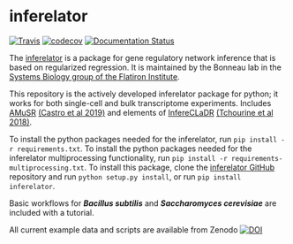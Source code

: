 # inferelator 

[![Travis](https://travis-ci.org/flatironinstitute/inferelator.svg?branch=master)](https://travis-ci.org/flatironinstitute/inferelator)
[![codecov](https://codecov.io/gh/flatironinstitute/inferelator/branch/master/graph/badge.svg)](https://codecov.io/gh/flatironinstitute/inferelator)
[![Documentation Status](https://readthedocs.org/projects/inferelator/badge/?version=latest)](https://inferelator.readthedocs.io/en/latest/?badge=latest)

The [inferelator](https://doi.org/10.1186/gb-2006-7-5-r36) is a package for gene regulatory network inference that is based on regularized regression. 
It is maintained by the Bonneau lab in the [Systems Biology group of the Flatiron Institute](https://www.simonsfoundation.org/flatiron/center-for-computational-biology/systems-biology/).

This repository is the actively developed inferelator package for python; it works for both single-cell and bulk transcriptome experiments.
Includes [AMuSR](https://github.com/simonsfoundation/multitask_inferelator/tree/AMuSR/inferelator_ng)  [(Castro et al 2019)](https://doi.org/10.1371/journal.pcbi.1006591)
and elements of [InfereCLaDR](https://github.com/simonsfoundation/inferelator_ng/tree/InfereCLaDR) [(Tchourine et al 2018)](https://doi.org/10.1016/j.celrep.2018.03.048).

To install the python packages needed for the inferelator, run `pip install -r requirements.txt`.
To install the python packages needed for the inferelator multiprocessing functionality, run `pip install -r requirements-multiprocessing.txt`.
To install this package, clone the [inferelator GitHub](https://github.com/flatironinstitute/inferelator) repository and run `python setup.py install`, or run `pip install inferelator`.

Basic workflows for ***Bacillus subtilis*** and ***Saccharomyces cerevisiae*** are included with a tutorial. 

All current example data and scripts are available from Zenodo [![DOI](https://zenodo.org/badge/DOI/10.5281/zenodo.3355524.svg)](https://doi.org/10.5281/zenodo.3355524)
